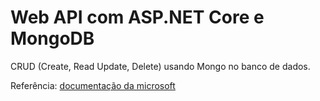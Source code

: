 # Web API com ASP.NET Core e MongoDB

CRUD (Create, Read Update, Delete) usando Mongo no banco de dados.

Referência: [documentação da microsoft](https://docs.microsoft.com/en-us/aspnet/core/tutorials/first-mongo-app?view=aspnetcore-5.0&tabs=visual-studio-code)
